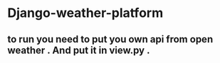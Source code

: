 # Django-weather-platform

## to run you need to put you own api from open weather . And put it in view.py .
